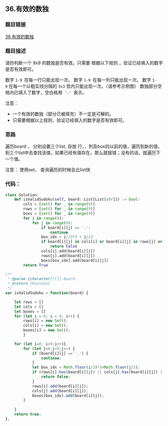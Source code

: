 ## 36.有效的数独

### 题目链接

[36.有效的数独](https://leetcode-cn.com/problems/valid-sudoku/)
### 题目描述

请你判断一个 9x9 的数独是否有效。只需要 根据以下规则 ，验证已经填入的数字是否有效即可。

数字 `1-9 `在每一行只能出现一次。
数字 `1-9 `在每一列只能出现一次。
数字 `1-9` 在每一个以粗实线分隔的 `3x3` 宫内只能出现一次。（请参考示例图）
数独部分空格内已填入了数字，空白格用` '.' `表示。

注意：

- 一个有效的数独（部分已被填充）不一定是可解的。
- 只需要根据以上规则，验证已经填入的数字是否有效即可。

### 思路

遍历board ， 分别设置三个list, 存放 行，，列及box的以前的值，遍历到新的值，到三个list中去查找该值，如果已经有值存在，那么就报错；没有的话，就遍历下一个值。

注意： 使用set， 查询遍历的时候会比list快


### 代码：
```python
class Solution:
    def isValidSudoku(self, board: List[List[str]]) -> bool:
        cols = [set() for _ in range(9)]
        rows = [set() for _ in range(9)]
        boxs = [set() for _ in range(9)]
        for i in range(9):
            for j in range(9):
                if board[i][j] == '.':
                    continue
                box_idx = i//3*3 + j//3
                if board[i][j] in cols[i] or board[i][j] in rows[j] or board[i][j] in boxs[box_idx]:
                    return False
                cols[i].add(board[i][j])
                rows[j].add(board[i][j])
                boxs[box_idx].add(board[i][j])
        return True
```

```javascript
/**
 * @param {character[][]} board
 * @return {boolean}
 */
var isValidSudoku = function(board) {

    let rows = []
    let cols = []
    let boxes = []
    for (let i = 0; i < 9; i++) {
        rows[i] = new Set();
        cols[i] = new Set();
        boxes[i] = new Set();
        }

    for (let i=0; i<9;i++){
        for (let j=0;j<9;j++) {
            if (board[i][j] == '.') {
                continue;
            }
            let box_idx = Math.floor(i/3)*3+Math.floor(j/3);
            if (rows[i].has(board[i][j]) || cols[j].has(board[i][j]) || boxes[box_idx].has(board[i][j])) {
                return false;
            }
            rows[i].add(board[i][j]);
            cols[j].add(board[i][j]);
            boxes[box_idx].add(board[i][j]);
        }
            
    }
    return true;
};
```
